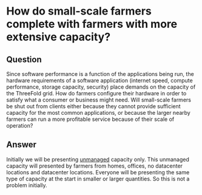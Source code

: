 # How do small-scale farmers complete with farmers with more extensive capacity?

## Question

Since software performance is a function of the applications being run, the hardware requirements of a software application (internet speed, compute performance, storage capacity, security) place demands on the capacity of the ThreeFold grid. How do farmers configure their hardware in order to satisfy what a consumer or business might need. Will small-scale farmers be shut out from clients either because they cannot provide sufficient capacity for the most common applications, or because the larger nearby farmers can run a more profitable service because of their scale of operation?

## Answer

Initially we will be presenting [unmanaged](https://github.com/threefoldfoundation/info_grid/blob/development/docs/definitions/threefold_unmanaged_capacity.md) capacity only. This unmanaged capacity will presented by farmers from homes, offices, no datacenter locations and datacenter locations. Everyone will be presenting the same type of capacity at the start in smaller or larger quantities. So this is not a problem initially.
